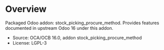 # Overview

Packaged Odoo addon: stock_picking_procure_method. Provides features documented in upstream Odoo 16 under this addon.

- Source: OCA/OCB 16.0, addon stock_picking_procure_method
- License: LGPL-3
